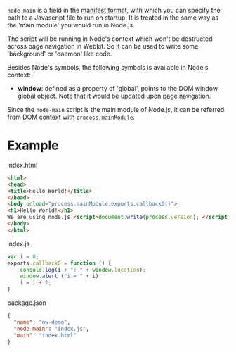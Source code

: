 `node-main` is a field in the [manifest format](Manifest-format), with which you can specify the path to a Javascript file to run on startup. It is treated in the same way as the 'main module' you would run in Node.js.

The script will be running in Node's context which won't be destructed across page navigation in Webkit. So it can be used to write some 'background' or 'daemon' like code.

Besides Node's symbols, the following symbols is available in Node's context:

*  **window**: defined as a property of 'global', points to the DOM window global object. Note that it would be updated upon page navigation.

Since the `node-main` script is the main module of Node.js, it can be referred from DOM context with `process.mainModule`.

# Example 
index.html
````html
<html>
<head>
<title>Hello World!</title>
</head>
<body onload="process.mainModule.exports.callback0()">
<h1>Hello World!</h1>
We are using node.js <script>document.write(process.version); </script>
</body>
</html>
````
index.js
````javascript
var i = 0;
exports.callback0 = function () {
    console.log(i + ": " + window.location);
    window.alert ("i = " + i);
    i = i + 1;
}
````
package.json
````json
{
  "name": "nw-demo",
  "node-main": "index.js",
  "main": "index.html"
}
````